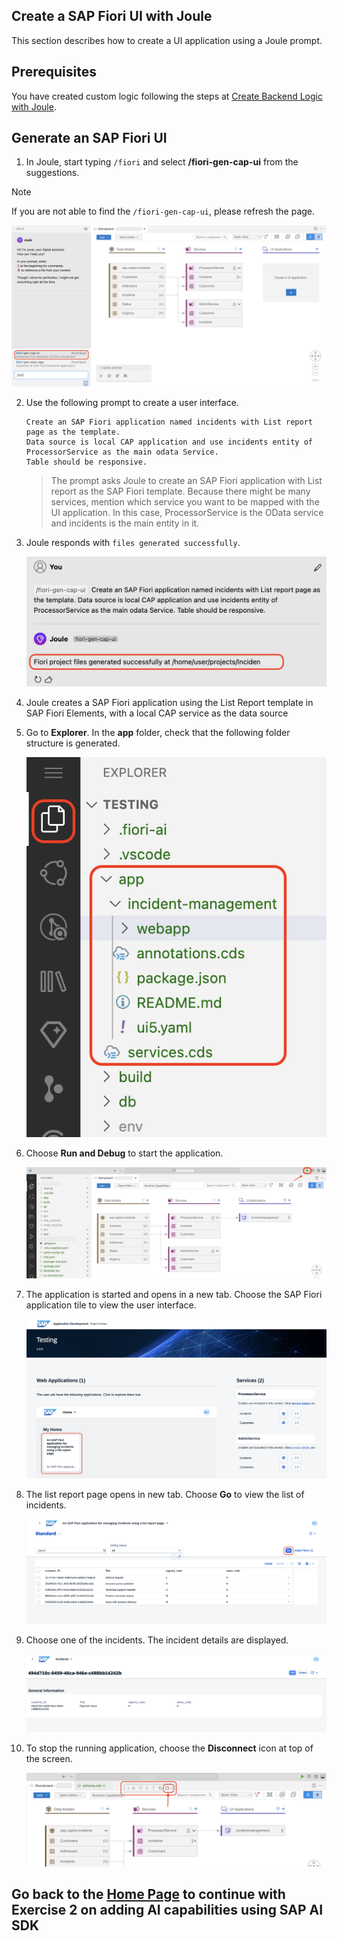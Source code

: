 ## Create a SAP Fiori UI with Joule

This section describes how to create a UI application using a Joule prompt.

## Prerequisites

You have created custom logic following the steps at [Create Backend Logic with Joule](custom-logic.md).

## Generate an SAP Fiori UI

1. In Joule, start typing ```/fiori``` and select **/fiori-gen-cap-ui** from the suggestions.

> [!Note]
> If you are not able to find the `/fiori-gen-cap-ui`, please refresh the page.

![fiori-ui](../../build-code/images/fiori-ui/ui_suggestion.png)

2. Use the following prompt to create a user interface.

    ```
    Create an SAP Fiori application named incidents with List report page as the template.
    Data source is local CAP application and use incidents entity of ProcessorService as the main odata Service.
    Table should be responsive.
    ```

    > The prompt asks Joule to create an SAP Fiori application with List report as the SAP Fiori template. Because there might be many services, mention which service you want to be mapped with the UI application. In this case, ProcessorService is the OData service and incidents is the main entity in it. 

3. Joule responds with `files generated successfully`.

    ![ui-generated-msg](../../build-code/images/newprompts/fiori.png)

4. Joule creates a  SAP Fiori application using the List Report template in SAP Fiori Elements, with a local CAP  service as the data source

5. Go to **Explorer**. In the **app** folder, check that the following folder structure is generated.

    ![fiori-ui](../../build-code/images/fiori-ui/app_folder.png)

6. Choose **Run and Debug** to start the application.

    ![run-app](../../build-code/images/fiori-ui/run-app.png)

7. The application is started and opens in a new tab. Choose the SAP Fiori application tile to view the user interface.

    ![open-app](../../build-code/images/fiori-ui/webapp_ui.png)

8. The list report page opens in new tab. Choose **Go** to view the list of incidents.

    ![list-report-page](../../build-code/images/fiori-ui/UI_listpage.png)

9. Choose one of the incidents. The incident details are displayed.

    ![object-page](../../build-code/images/fiori-ui/Incident-object-page.png)

10. To stop the running application, choose the **Disconnect** icon at top of the screen.
    
    ![stop-preview](../../build-code/images/fiori-ui/stop_preview.png)

## Go back to the [Home Page](../../build-code-with-ai-capability/README.md#exercise-2-add-ai-capabilities-using-sap-ai-sdk) to continue with Exercise 2 on adding AI capabilities using SAP AI SDK